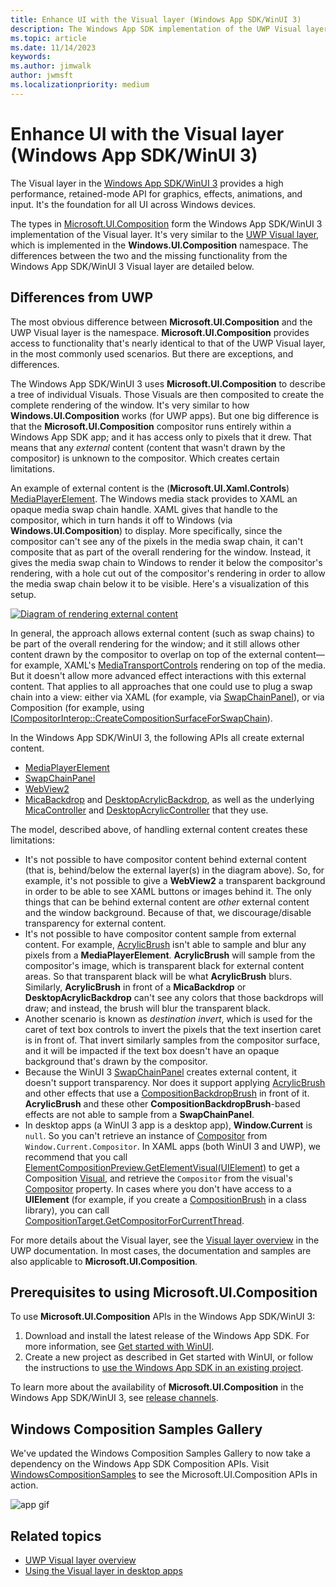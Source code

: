 ```yaml
---
title: Enhance UI with the Visual layer (Windows App SDK/WinUI 3)
description: The Windows App SDK implementation of the UWP Visual layer.
ms.topic: article
ms.date: 11/14/2023
keywords: 
ms.author: jimwalk
author: jwmsft
ms.localizationpriority: medium
---
```


# Enhance UI with the Visual layer (Windows App SDK/WinUI 3)

The Visual layer in the [Windows App SDK/WinUI 3](index.md) provides a high performance, retained-mode API for graphics, effects, animations, and input. It's the foundation for all UI across Windows devices.

The types in [Microsoft.UI.Composition](/windows/windows-app-sdk/api/winrt/microsoft.ui.composition) form the Windows App SDK/WinUI 3 implementation of the Visual layer. It's very similar to the [UWP Visual layer](/windows/uwp/composition/visual-layer), which is implemented in the **Windows.UI.Composition** namespace. The differences between the two and the missing functionality from the Windows App SDK/WinUI 3 Visual layer are detailed below.

## Differences from UWP

The most obvious difference between **Microsoft.UI.Composition** and the UWP Visual layer is the namespace. **Microsoft.UI.Composition** provides access to functionality that's nearly identical to that of the UWP Visual layer, in the most commonly used scenarios. But there are exceptions, and differences.

The Windows App SDK/WinUI 3 uses **Microsoft.UI.Composition** to describe a tree of individual Visuals. Those Visuals are then composited to create the complete rendering of the window. It's very similar to how **Windows.UI.Composition** works (for UWP apps). But one big difference is that the **Microsoft.UI.Composition** compositor runs entirely within a Windows App SDK app; and it has access only to pixels that it drew. That means that any *external* content (content that wasn't drawn by the compositor) is unknown to the compositor. Which creates certain limitations.

An example of external content is the (**Microsoft.UI.Xaml.Controls**) [MediaPlayerElement](/windows/windows-app-sdk/api/winrt/microsoft.ui.xaml.controls.mediaplayerelement). The Windows media stack provides to XAML an opaque media swap chain handle. XAML gives that handle to the compositor, which in turn hands it off to Windows (via **Windows.UI.Composition**) to display. More specifically, since the compositor can't see any of the pixels in the media swap chain, it can't composite that as part of the overall rendering for the window. Instead, it gives the media swap chain to Windows to render it below the compositor's rendering, with a hole cut out of the compositor's rendering in order to allow the media swap chain below it to be visible. Here's a visualization of this setup.

[![Diagram of rendering external content](images/external-content.png) ](images/external-content.png#lightbox)

In general, the approach allows external content (such as swap chains) to be part of the overall rendering for the window; and it still allows other content drawn by the compositor to overlap on top of the external content&mdash;for example, XAML's [MediaTransportControls](/windows/windows-app-sdk/api/winrt/microsoft.ui.xaml.controls.mediatransportcontrols) rendering on top of the media. But it doesn't allow more advanced effect interactions with this external content. That applies to all approaches that one could use to plug a swap chain into a view: either via XAML (for example, via [SwapChainPanel](/windows/windows-app-sdk/api/winrt/microsoft.ui.xaml.controls.swapchainpanel)), or via Composition (for example, using [ICompositorInterop::CreateCompositionSurfaceForSwapChain](/windows/win32/api/windows.ui.composition.interop/nf-windows-ui-composition-interop-icompositorinterop-createcompositionsurfaceforswapchain)).

In the Windows App SDK/WinUI 3, the following APIs all create external content.

* [MediaPlayerElement](/windows/windows-app-sdk/api/winrt/microsoft.ui.xaml.controls.mediaplayerelement)
* [SwapChainPanel](/windows/windows-app-sdk/api/winrt/microsoft.ui.xaml.controls.swapchainpanel)
* [WebView2](/windows/windows-app-sdk/api/winrt/microsoft.ui.xaml.controls.webview2)
* [MicaBackdrop](/windows/windows-app-sdk/api/winrt/microsoft.ui.xaml.media.micabackdrop) and [DesktopAcrylicBackdrop](/windows/windows-app-sdk/api/winrt/microsoft.ui.xaml.media.desktopacrylicbackdrop), as well as the underlying [MicaController](/windows/windows-app-sdk/api/winrt/microsoft.ui.composition.systembackdrops.micacontroller) and [DesktopAcrylicController](/windows/windows-app-sdk/api/winrt/microsoft.ui.composition.systembackdrops.desktopacryliccontroller) that they use.

The model, described above, of handling external content creates these limitations:

* It's not possible to have compositor content behind external content (that is, behind/below the external layer(s) in the diagram above). So, for example, it's not possible to give a **WebView2** a transparent background in order to be able to see XAML buttons or images behind it. The only things that can be behind external content are *other* external content and the window background. Because of that, we discourage/disable transparency for external content.
* It's not possible to have compositor content sample from external content. For example, [AcrylicBrush](/windows/windows-app-sdk/api/winrt/microsoft.ui.xaml.media.acrylicbrush) isn't able to sample and blur any pixels from a **MediaPlayerElement**. **AcrylicBrush** will sample from the compositor's image, which is transparent black for external content areas. So that transparent black will be what **AcrylicBrush** blurs. Similarly, **AcrylicBrush** in front of a **MicaBackdrop** or **DesktopAcrylicBackdrop** can't see any colors that those backdrops will draw; and instead, the brush will blur the transparent black.
* Another scenario is known as *destination invert*, which is used for the caret of text box controls to invert the pixels that the text insertion caret is in front of. That invert similarly samples from the compositor surface, and it will be impacted if the text box doesn't have an opaque background that's drawn by the compositor.
* Because the WinUI 3 [SwapChainPanel](/windows/windows-app-sdk/api/winrt/microsoft.ui.xaml.controls.swapchainpanel) creates external content, it doesn't support transparency. Nor does it support applying [AcrylicBrush](/windows/windows-app-sdk/api/winrt/microsoft.ui.xaml.media.acrylicbrush) and other effects that use a [CompositionBackdropBrush](/windows/windows-app-sdk/api/winrt/microsoft.ui.composition.compositionbackdropbrush) in front of it. **AcrylicBrush** and these other **CompositionBackdropBrush**-based effects are not able to sample from a **SwapChainPanel**.
* In desktop apps (a WinUI 3 app is a desktop app), **Window.Current** is `null`. So you can't retrieve an instance of [Compositor](/windows/windows-app-sdk/api/winrt/microsoft.ui.composition.compositor) from `Window.Current.Compositor`. In XAML apps (both WinUI 3 and UWP), we recommend that you call [ElementCompositionPreview.GetElementVisual(UIElement)](/windows/windows-app-sdk/api/winrt/microsoft.ui.xaml.hosting.elementcompositionpreview.getelementvisual) to get a Composition [Visual](/windows/windows-app-sdk/api/winrt/microsoft.ui.composition.visual), and retrieve the `Compositor` from the visual's [Compositor](/windows/windows-app-sdk/api/winrt/microsoft.ui.composition.compositionobject.compositor) property. In cases where you don't have access to a **UIElement** (for example, if you create a [CompositionBrush](/windows/windows-app-sdk/api/winrt/microsoft.ui.composition.compositionbrush) in a class library), you can call [CompositionTarget.GetCompositorForCurrentThread](/windows/windows-app-sdk/api/winrt/microsoft.ui.xaml.media.compositiontarget.getcompositorforcurrentthread).

For more details about the Visual layer, see the [Visual layer overview](/windows/uwp/composition/visual-layer) in the UWP documentation. In most cases, the documentation and samples are also applicable to **Microsoft.UI.Composition**.

## Prerequisites to using Microsoft.UI.Composition

To use **Microsoft.UI.Composition** APIs in the Windows App SDK/WinUI 3:

1. Download and install the latest release of the Windows App SDK. For more information, see [Get started with WinUI](../get-started/start-here.md).
2. Create a new project as described in Get started with WinUI, or follow the instructions to [use the Windows App SDK in an existing project](use-windows-app-sdk-in-existing-project.md).

To learn more about the availability of **Microsoft.UI.Composition** in the Windows App SDK/WinUI 3, see [release channels](release-channels.md).

## Windows Composition Samples Gallery

We've updated the Windows Composition Samples Gallery to now take a dependency on the Windows App SDK Composition APIs. Visit [WindowsCompositionSamples](https://github.com/microsoft/WindowsCompositionSamples) to see the Microsoft.UI.Composition APIs in action.

![app gif](https://media.giphy.com/media/Hx2beMDfEA7QqWPvD4/giphy.gif)

## Related topics

- [UWP Visual layer overview](/windows/uwp/composition/visual-layer)
- [Using the Visual layer in desktop apps](../desktop/modernize/visual-layer-in-desktop-apps.md)
